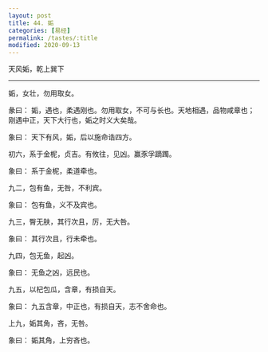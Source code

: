 ```yaml
---
layout: post
title: 44. 姤
categories: [易经]
permalink: /tastes/:title
modified: 2020-09-13
---
```


天风姤，乾上巽下

---

姤，女壮，勿用取女。

彖曰： 姤，遇也，柔遇刚也。勿用取女，不可与长也。天地相遇，品物咸章也；刚遇中正，天下大行也，姤之时义大矣哉。

象曰： 天下有风，姤，后以施命诰四方。

初六，系于金柅，贞吉。有攸往，见凶。赢豕孚蹢躅。

象曰： 系于金柅，柔道牵也。

九二，包有鱼，无咎，不利宾。

象曰： 包有鱼，义不及宾也。

九三，臀无肤，其行次且，厉，无大咎。

象曰： 其行次且，行未牵也。

九四，包无鱼，起凶。

象曰： 无鱼之凶，远民也。

九五，以杞包瓜，含章，有损自天。

象曰： 九五含章，中正也，有损自天，志不舍命也。

上九，姤其角，吝，无咎。

象曰： 姤其角，上穷吝也。

